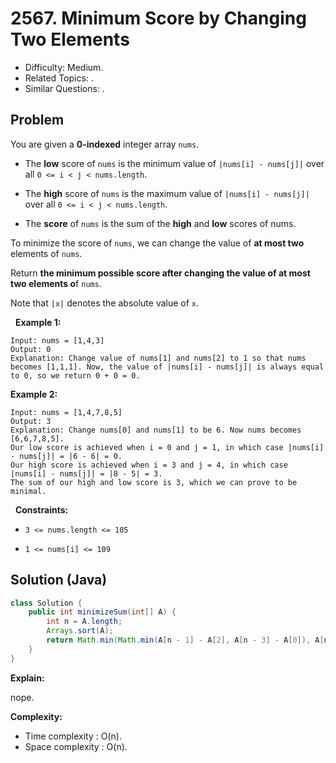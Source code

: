 # 2567. Minimum Score by Changing Two Elements

- Difficulty: Medium.
- Related Topics: .
- Similar Questions: .

## Problem

You are given a **0-indexed** integer array ```nums```.


	
- The **low** score of ```nums``` is the minimum value of ```|nums[i] - nums[j]|``` over all ```0 <= i < j < nums.length```.
	
- The **high** score of ```nums``` is the maximum value of ```|nums[i] - nums[j]|``` over all ```0 <= i < j < nums.length```.
	
- The **score** of ```nums``` is the sum of the **high** and **low** scores of nums.


To minimize the score of ```nums```, we can change the value of **at most two** elements of ```nums```.

Return **the **minimum** possible **score** after changing the value of **at most two** elements o**f ```nums```.

Note that ```|x|``` denotes the absolute value of ```x```.

 
**Example 1:**

```
Input: nums = [1,4,3]
Output: 0
Explanation: Change value of nums[1] and nums[2] to 1 so that nums becomes [1,1,1]. Now, the value of |nums[i] - nums[j]| is always equal to 0, so we return 0 + 0 = 0.
```

**Example 2:**

```
Input: nums = [1,4,7,8,5]
Output: 3
Explanation: Change nums[0] and nums[1] to be 6. Now nums becomes [6,6,7,8,5].
Our low score is achieved when i = 0 and j = 1, in which case |nums[i] - nums[j]| = |6 - 6| = 0.
Our high score is achieved when i = 3 and j = 4, in which case |nums[i] - nums[j]| = |8 - 5| = 3.
The sum of our high and low score is 3, which we can prove to be minimal.
```

 
**Constraints:**


	
- ```3 <= nums.length <= 105```
	
- ```1 <= nums[i] <= 109```



## Solution (Java)

```java
class Solution {
    public int minimizeSum(int[] A) {
        int n = A.length;
        Arrays.sort(A);
        return Math.min(Math.min(A[n - 1] - A[2], A[n - 3] - A[0]), A[n - 2] - A[1]);
    }
}
```

**Explain:**

nope.

**Complexity:**

* Time complexity : O(n).
* Space complexity : O(n).
